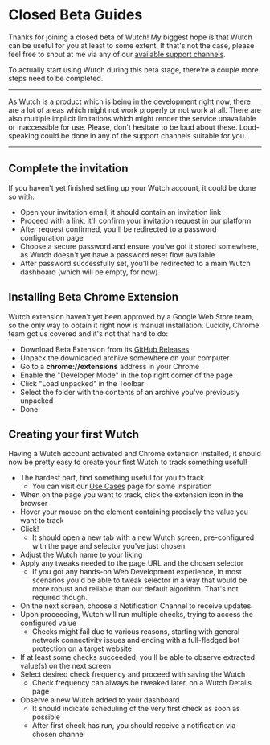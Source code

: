 # Closed Beta Guides

Thanks for joining a closed beta of Wutch! My biggest hope is that Wutch can be useful for you at least to some extent. If that's not the case, please feel free to shout at me via any of our [available support channels](https://wutch.net/docs/support).

To actually start using Wutch during this beta stage, there're a couple more steps need to be completed.

---

As Wutch is a product which is being in the development right now, there are a lot of areas which might not work properly or not work at all. There are also multiple implicit limitations which might render the service unavailable or inaccessible for use. Please, don't hesitate to be loud about these. Loud-speaking could be done in any of the support channels suitable for you.

---

## Complete the invitation

If you haven't yet finished setting up your Wutch account, it could be done so with:

- Open your invitation email, it should contain an invitation link
- Proceed with a link, it'll confirm your invitation request in our platform
- After request confirmed, you'll be redirected to a password configuration page
- Choose a secure password and ensure you've got it stored somewhere, as Wutch doesn't yet have a password reset flow available
- After password successfully set, you'll be redirected to a main Wutch dashboard (which will be empty, for now).

## Installing Beta Chrome Extension

Wutch extension haven't yet been approved by a Google Web Store team, so the only way to obtain it right now is manual installation. Luckily, Chrome team got us covered and it's not that hard to do:

- Download Beta Extension from its [GitHub Releases](https://github.com/av/wutch-chrome-extension/releases)
- Unpack the downloaded archive somewhere on your computer
- Go to a **chrome://extensions** address in your Chrome
- Enable the "Developer Mode" in the top right corner of the page
- Click "Load unpacked" in the Toolbar
- Select the folder with the contents of an archive you've previously unpacked
- Done!

## Creating your first Wutch

Having a Wutch account activated and Chrome extension installed, it should now be pretty easy to create your first Wutch to track something useful!

- The hardest part, find something useful for you to track
  - You can visit our [Use Cases](https://wutch.net/use-cases) page for some inspiration
- When on the page you want to track, click the extension icon in the browser
- Hover your mouse on the element containing precisely the value you want to track
- Click!
  - It should open a new tab with a new Wutch screen, pre-configured with the page and selector you've just chosen
- Adjust the Wutch name to your liking
- Apply any tweaks needed to the page URL and the chosen selector
  - If you got any hands-on Web Development experience, in most scenarios you'd be able to tweak selector in a way that would be more robust and reliable than our default algorithm. That's not required though.
- On the next screen, choose a Notification Channel to receive updates.
- Upon proceeding, Wutch will run multiple checks, trying to access the configured value
  - Checks might fail due to various reasons, starting with general network connectivity issues and ending with a full-fledged bot protection on a target website
- If at least some checks succeeded, you'll be able to observe extracted value(s) on the next screen
- Select desired check frequency and proceed with saving the Wutch
  - Check frequency can always be tweaked later, on a Wutch Details page
- Observe a new Wutch added to your dashboard
  - It should indicate scheduling of the very first check as soon as possible
  - After first check has run, you should receive a notification via chosen channel
